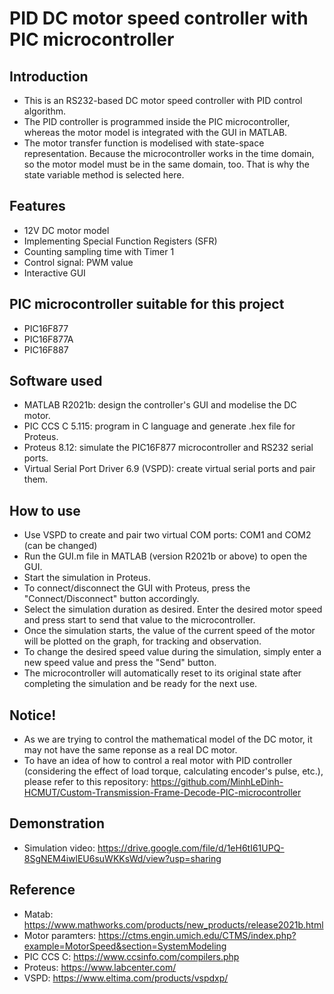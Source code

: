 # PID DC motor speed controller with PIC microcontroller
## Introduction 
- This is an RS232-based DC motor speed controller with PID control algorithm.
- The PID controller is programmed inside the PIC microcontroller, whereas the motor model is integrated with the GUI in MATLAB.
- The motor transfer function is modelised with state-space representation. Because the microcontroller works in the time domain, so the motor model must be in the same domain, too. That is why the state variable method is selected here.
## Features
- 12V DC motor model
- Implementing Special Function Registers (SFR)
- Counting sampling time with Timer 1
- Control signal: PWM value
- Interactive GUI 
## PIC microcontroller suitable for this project
- PIC16F877
- PIC16F877A
- PIC16F887
## Software used
- MATLAB R2021b: design the controller's GUI and modelise the DC motor.
- PIC CCS C 5.115: program in C language and generate .hex file for Proteus.
- Proteus 8.12: simulate the PIC16F877 microcontroller and RS232 serial ports.
- Virtual Serial Port Driver 6.9 (VSPD): create virtual serial ports and pair them.
## How to use
- Use VSPD to create and pair two virtual COM ports: COM1 and COM2 (can be changed)
- Run the GUI.m file in MATLAB (version R2021b or above) to open the GUI.
- Start the simulation in Proteus.
- To connect/disconnect the GUI with Proteus, press the "Connect/Disconnect" button accordingly.
- Select the simulation duration as desired. Enter the desired motor speed and press start to send that value to the microcontroller.
- Once the simulation starts, the value of the current speed of the motor will be plotted on the graph, for tracking and observation.
- To change the desired speed value during the simulation, simply enter a new speed value and press the "Send" button.
- The microcontroller will automatically reset to its original state after completing the simulation and be ready for the next use.
## Notice!
- As we are trying to control the mathematical model of the DC motor, it may not have the same reponse as a real DC motor.
- To have an idea of how to control a real motor with PID controller (considering the effect of load torque, calculating encoder's pulse, etc.), please refer to this repository: https://github.com/MinhLeDinh-HCMUT/Custom-Transmission-Frame-Decode-PIC-microcontroller 
## Demonstration
- Simulation video: https://drive.google.com/file/d/1eH6tI61UPQ-8SgNEM4iwlEU6suWKKsWd/view?usp=sharing

## Reference
- Matab: https://www.mathworks.com/products/new_products/release2021b.html
- Motor paramters: https://ctms.engin.umich.edu/CTMS/index.php?example=MotorSpeed&section=SystemModeling
- PIC CCS C: https://www.ccsinfo.com/compilers.php
- Proteus: https://www.labcenter.com/
- VSPD: https://www.eltima.com/products/vspdxp/

